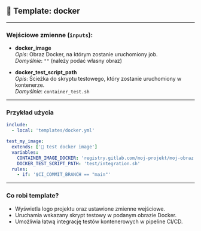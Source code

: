 
## 📑 Template: docker

---
### Wejściowe zmienne (`inputs`):

- **docker_image**  
  _Opis_: Obraz Docker, na którym zostanie uruchomiony job.  
  _Domyślnie_: `""` (należy podać własny obraz)

- **docker_test_script_path**  
  _Opis_: Ścieżka do skryptu testowego, który zostanie uruchomiony w kontenerze.  
  _Domyślnie_: `container_test.sh`

---
### Przykład użycia
```yaml
include:
  - local: 'templates/docker.yml'

test_my_image:
  extends: ['🧪 test docker image']
  variables:
    CONTAINER_IMAGE_DOCKER: 'registry.gitlab.com/moj-projekt/moj-obraz:latest'
    DOCKER_TEST_SCRIPT_PATH: 'test/integration.sh'
  rules:
    - if: '$CI_COMMIT_BRANCH == "main"'
```
---
### Co robi template?

- Wyświetla logo projektu oraz ustawione zmienne wejściowe.
- Uruchamia wskazany skrypt testowy w podanym obrazie Docker.
- Umożliwia łatwą integrację testów kontenerowych w pipeline CI/CD.